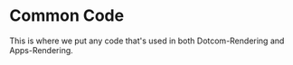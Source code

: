 # Common Code

This is where we put any code that's used in both Dotcom-Rendering and Apps-Rendering.

